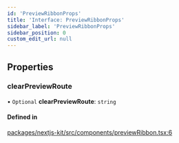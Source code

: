 ```yaml
---
id: 'PreviewRibbonProps'
title: 'Interface: PreviewRibbonProps'
sidebar_label: 'PreviewRibbonProps'
sidebar_position: 0
custom_edit_url: null
---
```


## Properties

### clearPreviewRoute

• `Optional` **clearPreviewRoute**: `string`

#### Defined in

[packages/nextjs-kit/src/components/previewRibbon.tsx:6](https://github.com/pantheon-systems/decoupled-kit-js/blob/5ccd9d50b/packages/nextjs-kit/src/components/previewRibbon.tsx#L6)
